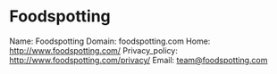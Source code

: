 
# Foodspotting

Name: Foodspotting
Domain: foodspotting.com
Home: http://www.foodspotting.com/
Privacy_policy: http://www.foodspotting.com/privacy/
Email: team@foodspotting.com
